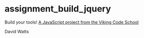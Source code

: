 # assignment_build_jquery
Build your tools!  [A JavaScript project from the Viking Code School](http://www.vikingcodeschool.com)

David Watts
